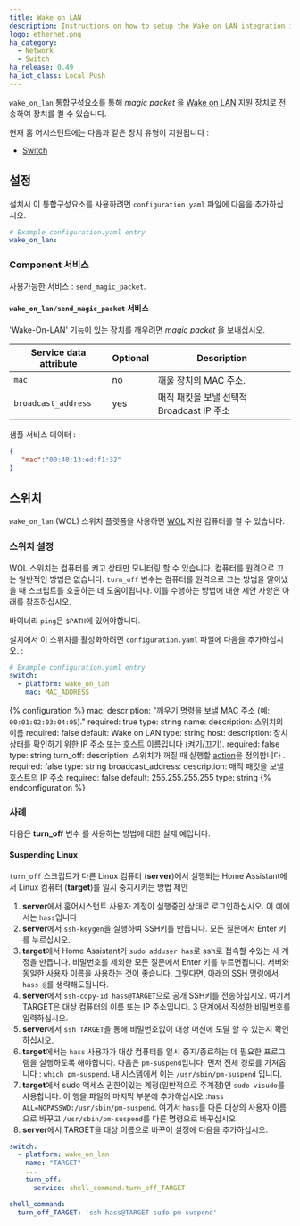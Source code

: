 ```yaml
---
title: Wake on LAN
description: Instructions on how to setup the Wake on LAN integration in Home Assistant.
logo: ethernet.png
ha_category:
  - Network
  - Switch
ha_release: 0.49
ha_iot_class: Local Push
---
```


`wake_on_lan` 통합구성요소를 통해 _magic packet_ 을 [Wake on LAN](https://en.wikipedia.org/wiki/Wake-on-LAN) 지원 장치로 전송하여 장치를 켤 수 있습니다.

현재 홈 어시스턴트에는 다음과 같은 장치 유형이 지원됩니다 :

- [Switch](#switch)

## 설정

설치시 이 통합구성요소를 사용하려면 `configuration.yaml` 파일에 다음을 추가하십시오.

```yaml
# Example configuration.yaml entry
wake_on_lan:
```

### Component 서비스

사용가능한 서비스 : `send_magic_packet`.

#### `wake_on_lan/send_magic_packet` 서비스

'Wake-On-LAN' 기능이 있는 장치를 깨우려면 _magic packet_ 을 보내십시오.

| Service data attribute    | Optional | Description                                           |
|---------------------------|----------|-------------------------------------------------------|
| `mac`                     |       no | 깨울 장치의 MAC 주소.                |
| `broadcast_address`       |      yes | 매직 패킷을 보낼 선택적 Broadcast IP 주소 |

샘플 서비스 데이터 :

```json
{
   "mac":"00:40:13:ed:f1:32"
}
```

## 스위치

`wake_on_lan` (WOL) 스위치 플랫폼을 사용하면 [WOL](https://en.wikipedia.org/wiki/Wake-on-LAN) 지원 컴퓨터를 켤 수 있습니다.

### 스위치 설정

WOL 스위치는 컴퓨터를 켜고 상태만 모니터링 할 수 있습니다. 컴퓨터를 원격으로 끄는 일반적인 방법은 없습니다. `turn_off` 변수는 컴퓨터를 원격으로 끄는 방법을 알아냈을 때 스크립트를 호출하는 데 도움이됩니다. 이를 수행하는 방법에 대한 제안 사항은 아래를 참조하십시오. 

바이너리 `ping`은 `$PATH`에 있어야합니다.

설치에서 이 스위치를 활성화하려면 `configuration.yaml` 파일에 다음을 추가하십시오. : 

```yaml
# Example configuration.yaml entry
switch:
  - platform: wake_on_lan
    mac: MAC_ADDRESS
```

{% configuration %}
mac:
  description: "깨우기 명령을 보낼 MAC 주소 (예: `00:01:02:03:04:05`)."
  required: true
  type: string
name:
  description: 스위치의 이름
  required: false
  default: Wake on LAN
  type: string
host:
  description: 장치 상태를 확인하기 위한 IP 주소 또는 호스트 이름입니다 (켜기/끄기).
  required: false
  type: string
turn_off:
  description: 스위치가 꺼질 때 실행할 [action](/getting-started/automation/)을 정의합니다 .
  required: false
  type: string
broadcast_address:
  description: 매직 패킷을 보낼 호스트의 IP 주소
  required: false
  default: 255.255.255.255
  type: string
{% endconfiguration %}

### 사례

다음은 **turn_off** 변수 를 사용하는 방법에 대한 실제 예입니다.

#### Suspending Linux 

`turn_off` 스크립트가 다른 Linux 컴퓨터 (**server**)에서 실행되는 Home Assistant에서 Linux 컴퓨터 (**target**)를 일시 중지시키는 방법 제안

1. **server**에서 홈어시스턴트 사용자 계정이 실행중인 상태로 로그인하십시오. 이 예에서는 `hass`입니다
2. **server**에서 `ssh-keygen`을 실행하여 SSH키를 만듭니다. 모든 질문에서 Enter 키를 누르십시오.
3. **target**에서 Home Assistant가 `sudo adduser has`로 ssh로 접속할 수있는 새 계정을 만듭니다. 비밀번호를 제외한 모든 질문에서 Enter 키를 누르면됩니다. 서버와 동일한 사용자 이름을 사용하는 것이 좋습니다. 그렇다면, 아래의 SSH 명령에서 `hass @`를 생략해도됩니다.
4. **server**에서 `ssh-copy-id hass@TARGET`으로 공개 SSH키를 전송하십시오. 여기서 TARGET은 대상 컴퓨터의 이름 또는 IP 주소입니다. 3 단계에서 작성한 비밀번호를 입력하십시오.
5. **server**에서 `ssh TARGET`을 통해 비밀번호없이 대상 머신에 도달 할 수 있는지 확인하십시오.
6. **target**에서는 `hass` 사용자가 대상 컴퓨터를 일시 중지/종료하는 데 필요한 프로그램을 실행하도록 해야합니다. 다음은 `pm-suspend`입니다. 먼저 전체 경로를 가져옵니다 : `which pm-suspend`. 내 시스템에서 이는 `/usr/sbin/pm-suspend` 입니다.
7. **target**에서 sudo 액세스 권한이있는 계정(일반적으로 주계정)인 `sudo visudo`를 사용합니다. 이 행을 파일의 마지막 부분에 추가하십시오 :`hass ALL=NOPASSWD:/usr/sbin/pm-suspend`. 여기서 `hass`를 다른 대상의 사용자 이름으로 바꾸고 `/usr/sbin/pm-suspend`를 다른 명령으로 바꾸십시오.
8. **server**에서 TARGET을 대상 이름으로 바꾸어 설정에 다음을 추가하십시오.

```yaml
switch:
  - platform: wake_on_lan
    name: "TARGET"
    ...
    turn_off:
      service: shell_command.turn_off_TARGET

shell_command:
  turn_off_TARGET: 'ssh hass@TARGET sudo pm-suspend'
```
